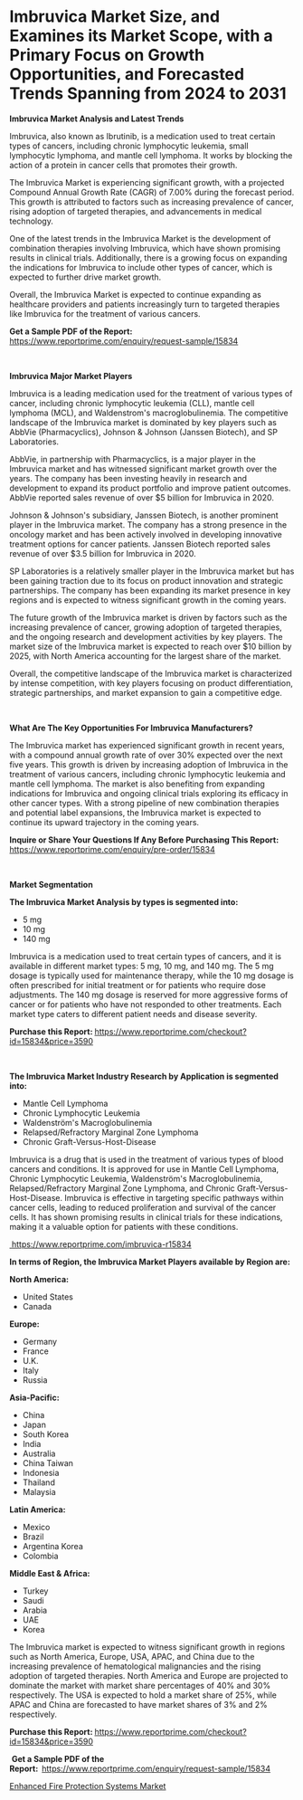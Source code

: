 <p><h1>Imbruvica Market Size, and Examines its Market Scope, with a Primary Focus on Growth Opportunities, and Forecasted Trends Spanning from 2024 to 2031</h1></p><p><strong>Imbruvica Market Analysis and Latest Trends</strong></p>
<p><p>Imbruvica, also known as Ibrutinib, is a medication used to treat certain types of cancers, including chronic lymphocytic leukemia, small lymphocytic lymphoma, and mantle cell lymphoma. It works by blocking the action of a protein in cancer cells that promotes their growth.</p><p>The Imbruvica Market is experiencing significant growth, with a projected Compound Annual Growth Rate (CAGR) of 7.00% during the forecast period. This growth is attributed to factors such as increasing prevalence of cancer, rising adoption of targeted therapies, and advancements in medical technology.</p><p>One of the latest trends in the Imbruvica Market is the development of combination therapies involving Imbruvica, which have shown promising results in clinical trials. Additionally, there is a growing focus on expanding the indications for Imbruvica to include other types of cancer, which is expected to further drive market growth.</p><p>Overall, the Imbruvica Market is expected to continue expanding as healthcare providers and patients increasingly turn to targeted therapies like Imbruvica for the treatment of various cancers.</p></p>
<p><strong>Get a Sample PDF of the Report:&nbsp;</strong> <a href="https://www.reportprime.com/enquiry/request-sample/15834">https://www.reportprime.com/enquiry/request-sample/15834</a></p>
<p>&nbsp;</p>
<p><strong>Imbruvica Major Market Players</strong></p>
<p><p>Imbruvica is a leading medication used for the treatment of various types of cancer, including chronic lymphocytic leukemia (CLL), mantle cell lymphoma (MCL), and Waldenstrom's macroglobulinemia. The competitive landscape of the Imbruvica market is dominated by key players such as AbbVie (Pharmacyclics), Johnson & Johnson (Janssen Biotech), and SP Laboratories.</p><p>AbbVie, in partnership with Pharmacyclics, is a major player in the Imbruvica market and has witnessed significant market growth over the years. The company has been investing heavily in research and development to expand its product portfolio and improve patient outcomes. AbbVie reported sales revenue of over $5 billion for Imbruvica in 2020.</p><p>Johnson & Johnson's subsidiary, Janssen Biotech, is another prominent player in the Imbruvica market. The company has a strong presence in the oncology market and has been actively involved in developing innovative treatment options for cancer patients. Janssen Biotech reported sales revenue of over $3.5 billion for Imbruvica in 2020.</p><p>SP Laboratories is a relatively smaller player in the Imbruvica market but has been gaining traction due to its focus on product innovation and strategic partnerships. The company has been expanding its market presence in key regions and is expected to witness significant growth in the coming years.</p><p>The future growth of the Imbruvica market is driven by factors such as the increasing prevalence of cancer, growing adoption of targeted therapies, and the ongoing research and development activities by key players. The market size of the Imbruvica market is expected to reach over $10 billion by 2025, with North America accounting for the largest share of the market.</p><p>Overall, the competitive landscape of the Imbruvica market is characterized by intense competition, with key players focusing on product differentiation, strategic partnerships, and market expansion to gain a competitive edge.</p></p>
<p>&nbsp;</p>
<p><strong>What Are The Key Opportunities For Imbruvica Manufacturers?</strong></p>
<p><p>The Imbruvica market has experienced significant growth in recent years, with a compound annual growth rate of over 30% expected over the next five years. This growth is driven by increasing adoption of Imbruvica in the treatment of various cancers, including chronic lymphocytic leukemia and mantle cell lymphoma. The market is also benefiting from expanding indications for Imbruvica and ongoing clinical trials exploring its efficacy in other cancer types. With a strong pipeline of new combination therapies and potential label expansions, the Imbruvica market is expected to continue its upward trajectory in the coming years.</p></p>
<p><strong>Inquire or Share Your Questions If Any Before Purchasing This Report:</strong> <a href="https://www.reportprime.com/enquiry/pre-order/15834">https://www.reportprime.com/enquiry/pre-order/15834</a></p>
<p>&nbsp;</p>
<p><strong>Market Segmentation</strong></p>
<p><strong>The Imbruvica Market Analysis by types is segmented into:</strong></p>
<p><ul><li>5 mg</li><li>10 mg</li><li>140 mg</li></ul></p>
<p><p>Imbruvica is a medication used to treat certain types of cancers, and it is available in different market types: 5 mg, 10 mg, and 140 mg. The 5 mg dosage is typically used for maintenance therapy, while the 10 mg dosage is often prescribed for initial treatment or for patients who require dose adjustments. The 140 mg dosage is reserved for more aggressive forms of cancer or for patients who have not responded to other treatments. Each market type caters to different patient needs and disease severity.</p></p>
<p><strong>Purchase this Report:&nbsp;</strong><a href="https://www.reportprime.com/checkout?id=15834&price=3590">https://www.reportprime.com/checkout?id=15834&price=3590</a></p>
<p>&nbsp;</p>
<p><strong>The Imbruvica Market Industry Research by Application is segmented into:</strong></p>
<p><ul><li>Mantle Cell Lymphoma</li><li>Chronic Lymphocytic Leukemia</li><li>Waldenström's Macroglobulinemia</li><li>Relapsed/Refractory Marginal Zone Lymphoma</li><li>Chronic Graft-Versus-Host-Disease</li></ul></p>
<p><p>Imbruvica is a drug that is used in the treatment of various types of blood cancers and conditions. It is approved for use in Mantle Cell Lymphoma, Chronic Lymphocytic Leukemia, Waldenström's Macroglobulinemia, Relapsed/Refractory Marginal Zone Lymphoma, and Chronic Graft-Versus-Host-Disease. Imbruvica is effective in targeting specific pathways within cancer cells, leading to reduced proliferation and survival of the cancer cells. It has shown promising results in clinical trials for these indications, making it a valuable option for patients with these conditions.</p></p>
<p><a href="https://www.reportprime.com/imbruvica-r15834">&nbsp;https://www.reportprime.com/imbruvica-r15834</a></p>
<p><strong>In terms of Region, the Imbruvica Market Players available by Region are:</strong></p>
<p>
    <p> <strong> North America: </strong>
        <ul>
            <li>United States</li>
            <li>Canada</li>
        </ul>
        </p> 
    <p> <strong> Europe: </strong>
        <ul>
            <li>Germany</li>
            <li>France</li>
            <li>U.K.</li>
            <li>Italy</li>
            <li>Russia</li>
        </ul>
        </p> 
    <p> <strong> Asia-Pacific: </strong>
        <ul>
            <li>China</li>
            <li>Japan</li>
            <li>South Korea</li>
            <li>India</li>
            <li>Australia</li>
            <li>China Taiwan</li>
            <li>Indonesia</li>
            <li>Thailand</li>
            <li>Malaysia</li>
        </ul>
        </p> 
    <p> <strong> Latin America: </strong>
        <ul>
            <li>Mexico</li>
            <li>Brazil</li>
            <li>Argentina Korea</li>
            <li>Colombia</li>
        </ul>
        </p> 
    <p> <strong> Middle East & Africa: </strong>
        <ul>
            <li>Turkey</li>
            <li>Saudi</li>
            <li>Arabia</li>
            <li>UAE</li>
            <li>Korea</li>
        </ul>
    </p>
    </p>
<p><p>The Imbruvica market is expected to witness significant growth in regions such as North America, Europe, USA, APAC, and China due to the increasing prevalence of hematological malignancies and the rising adoption of targeted therapies. North America and Europe are projected to dominate the market with market share percentages of 40% and 30% respectively. The USA is expected to hold a market share of 25%, while APAC and China are forecasted to have market shares of 3% and 2% respectively.</p></p>
<p><strong>Purchase this Report: </strong><a href="https://www.reportprime.com/checkout?id=15834&price=3590">https://www.reportprime.com/checkout?id=15834&price=3590</a></p>
<p>&nbsp;<strong>Get a Sample PDF of the Report:&nbsp;&nbsp;</strong><a href="https://www.reportprime.com/enquiry/request-sample/15834">https://www.reportprime.com/enquiry/request-sample/15834</a></p>
<p><strong></strong></p>
<p><p><a href="https://github.com/prosalinda88/Market-Research-Report-List-3/blob/main/enhanced-fire-protection-systems-market.md">Enhanced Fire Protection Systems Market</a></p></p>